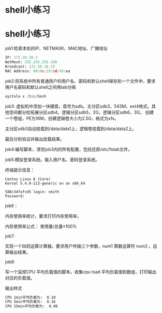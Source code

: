 # shell小练习

# shell小练习

job1:检索本机的IP、NETMASK、MAC地址、广播地址

```python
IP: 172.20.10.3
NetMask: 255.255.255.240
Broadcast: 172.20.10.15
MAC Address: 00:0c:29:8d:49:ea
```

job2:将系统中所有普通用户的用户名、密码和默认shell保存到一个文件中，要求用户名密码和默认shell之间用tab分隔

```python
ayitula x /bin/bash
```

job3: 虚拟机中添加一块硬盘，盘号为sdb。主分区sdb3，543M，ext4格式。其他空间都分给拓展分区sdb4。逻辑分区sdb5，2G，逻辑分区sdb6，3G。 创建一个卷组，PE为16M，创建逻辑卷大小为2.5G，格式为xfs。

主分区sdb3自动挂载到/data/data1上，逻辑卷挂载到/data/data2上。

最后分别验证并输出挂载结果。



job4:编写脚本，清空job3内的所有配置，包括还原/etc/fstab文件。



job5:模拟登录系统。输入用户名、密码登录系统。

终端提示信息：

```shell
Centos Linux 8 (Core)
Kernal 5.4.0-113-generic on an x86_64

588c34fafcd5 login: smith
Password: 
```

job6：

内存使用率统计，要求打印内存使用率。

内存使用率公式： 使用量/总量*100%

job7:

实现一个四则运算计算器。要求用户传输三个参数，num1 算数运算符 num2 。运算输出结果。

job8:

写一个监控CPU 平均负载值的脚本。收集cpu load 平均负载值到数组，打印输出对应的负载值。

输出样式

```sh
CPU 1min平均负载为:  0.10
CPU 5min平均负载为:  0.16
CPU 15min平均负载为:  0.08
```


